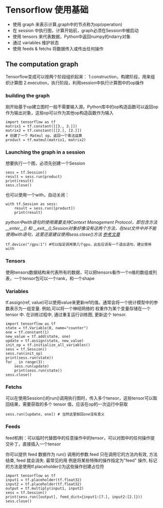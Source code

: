 # Tensorflow 使用基础

* 使用 graph 来表示计算,graph中的节点称为op(operation)
* 在 session 中执行图，计算开始前，graph必须在Session中被启动
* 使用 tensors 来代表数据，Python中返回numpy的ndarry对象
* 通过 variables 维护状态
* 使用 feeds & fetchs 将数据传入或传出任何操作

## The computation graph

Tensorflow变成可以按两个阶段组织起来：
1.construction，构建阶段，用来组织计算图
2.execution，执行阶段，利用session中执行计算图中的op操作

### building the graph

刚开始基于op建立图时一般不需要输入源。Python库中的op构造函数可以返回op作为输出对象，这些op可以作为其他op构造函数作为输入

    import tensorflow as tf
    matrix1 = tf.constant([[3., 3.]])
    matrix2 = tf.constant([[2.], [2.]])
    # 创建了一个 Matmul op，返回一个乘法运算
    product = tf.matmul(matrix1, matrix2)

### Launching the graph in a session

想要执行一个图，必须先创建一个Session
    
    sess = tf.Session()
    result = sess.run(product)
    print(result)
    sess.close()
也可以使用一个with，自动关闭：
    
    with tf.Session as sess:
        result = sess.run([product])
        print(result)
*python中with语句的使用需要支持Context Management Protocol，即包含方法 \_\_enter\_\_() 和 \_\_exit\_\_(),Session对象好像没有这两个方法，在test文件中并不能使用with语句，这里还是建议使用sess.close()方法 [参考文章](https://www.ibm.com/developerworks/cn/opensource/os-cn-pythonwith/)*
    
    tf.device("/gpu:1") #可以指定调用第几个gpu，此处应该有一个退出语句，建议使用with

### Tensors

使用tensors数据结构来代表所有的数据，可以把tensors看作一个n维的数组或列表，一个tensor包可以一个rank，和一个shape

### Variables

tf.assign(ref, value)可以使用value来更新ref的值。通常会将一个统计模型中的参数表示为一组变量. 例如,可以将一个神经网络的 权重作为某个变量存储在一个 tensor 中. 在训练过程中, 通过重复运行训练图, 更新这个 tensor.
    
    import tensorflow as tf
    state = tf.Variable(0, name="counter")
    one = tf.constant(1)
    new_value = tf.add(state, one)
    update = tf.assign(state, new_value)
    init_op = tf.initialize_all_variables()
    sess = tf.Session()
    sess.run(init_op)
    print(sess.run(state))
    for _ in range(3):
        sess.run(update)
        print(sess.run(state))
    sess.close()

### Fetchs

可以在使用Session()的run()调用执行图时，传入多个tensor，这些tensor可以取回结果，需要获取的多个 tensor 值，应该在op的一次运行中获取
    
    sess.run([update, one]) # 当然这里取回one没有意义

### Feeds

feed机制：可以临时代替图中的任意操作中的tensor，可以对图中的任何操作提交补丁，直接插入一个tensor

你可以提供 feed 数据作为 run() 调用的参数.feed 只在调用它的方法内有效, 方法结束, feed 就会消失. 最常见的用 例是将某些特殊的操作指定为"feed" 操作, 标记的方法是使用tf.placeholder()为这些操作创建占位符
    
    import tensorflow as tf
    input1 = tf.placeholder(tf.float32)
    input2 = tf.placeholder(tf.float32)
    output = tf.multiply(input1, input2)
    sess = tf.Session()
    print(sess.run([output], feed_dict={input1:[7.], input2:[2.]})) 
    sess.close()


